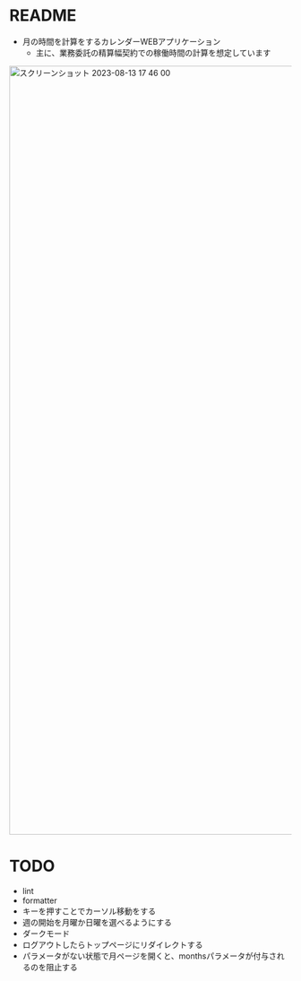 # README

* 月の時間を計算をするカレンダーWEBアプリケーション
  * 主に、業務委託の精算幅契約での稼働時間の計算を想定しています

<img width="1373" alt="スクリーンショット 2023-08-13 17 46 00" src="https://github.com/jiikko/monthly_hours_manager/assets/1664497/cc088a5c-909c-49f0-b05c-01bf7b0ade6a">

# TODO

* lint
* formatter
* キーを押すことでカーソル移動をする
* 週の開始を月曜か日曜を選べるようにする
* ダークモード
* ログアウトしたらトップページにリダイレクトする
* パラメータがない状態で月ページを開くと、monthsパラメータが付与されるのを阻止する
